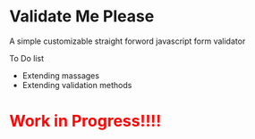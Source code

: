 <h1>Validate Me Please</h1>

<p>A simple customizable straight forword javascript form validator</p>
<p>To Do list</p>
<ul>
	<li>Extending massages</li>
	<li>Extending validation methods</li>
</ul>

<h1 style="color:red;">Work in Progress!!!!</h1>

